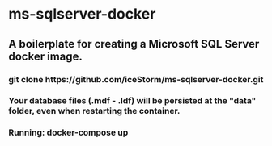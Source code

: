 # ms-sqlserver-docker
## A boilerplate for creating a Microsoft SQL Server docker image.


### git clone https:<span></span>//github.com/iceStorm/ms-sqlserver-docker.git
### Your database files (.mdf - .ldf) will be persisted at the "data" folder, even when restarting the container.
### Running: docker-compose up
